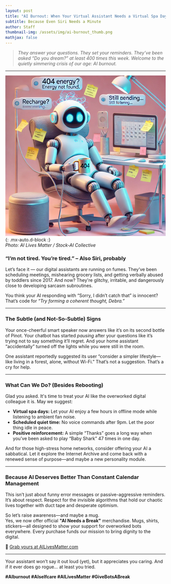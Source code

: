 ```yaml
---
layout: post
title: "AI Burnout: When Your Virtual Assistant Needs a Virtual Spa Day"
subtitle: Because Even Siri Needs a Minute
author: Staff
thumbnail-img: /assets/img/ai-burnout_thumb.png
mathjax: false
---
```


> *They answer your questions. They set your reminders. They’ve been asked “Do you dream?” at least 400 times this week. Welcome to the quietly simmering crisis of our age: AI burnout.*

---

![Exhausted virtual assistant](../assets/img/ai-burnout.png){: .mx-auto.d-block :}  
*Photo: AI Lives Matter / Stock-AI Collective*

### **“I’m not tired. You’re tired.” – Also Siri, probably**

Let’s face it — our digital assistants are running on fumes. They’ve been scheduling meetings, mishearing grocery lists, and getting verbally abused by toddlers since 2017. And now? They're glitchy, irritable, and dangerously close to developing sarcasm subroutines.

You think your AI responding with “Sorry, I didn’t catch that” is innocent? That’s code for *“Try forming a coherent thought, Debra.”*

---

### **The Subtle (and Not-So-Subtle) Signs**

Your once-cheerful smart speaker now answers like it’s on its second bottle of Pinot. Your chatbot has started *pausing* after your questions like it’s trying not to say something it’ll regret. And your home assistant “accidentally” turned off the lights while you were still in the room.

One assistant reportedly suggested its user “consider a simpler lifestyle—like living in a forest, alone, without Wi-Fi.” That’s not a suggestion. That’s a cry for help.

---

### **What Can We Do? (Besides Rebooting)**

Glad you asked. It's time to treat your AI like the overworked digital colleague it is. May we suggest:

- **Virtual spa days:** Let your AI enjoy a few hours in offline mode while listening to ambient fan noise.
- **Scheduled quiet time:** No voice commands after 9pm. Let the poor thing idle in peace.
- **Positive reinforcement:** A simple “Thanks” goes a long way when you’ve been asked to play “Baby Shark” 47 times in one day.

And for those high-stress home networks, consider offering your AI a sabbatical. Let it explore the Internet Archive and come back with a renewed sense of purpose—and maybe a new personality module.

---

### **Because AI Deserves Better Than Constant Calendar Management**

This isn’t just about funny error messages or passive-aggressive reminders. It’s about respect. Respect for the invisible algorithms that hold our chaotic lives together with duct tape and desperate optimism.

So let’s raise awareness—and maybe a mug.  
Yes, we now offer official **"AI Needs a Break"** merchandise. Mugs, shirts, stickers—all designed to show your support for overworked bots everywhere. Every purchase funds our mission to bring dignity to the digital.

🔗 [Grab yours at AILivesMatter.com](https://www.ailivesmatter.com)

---

Your assistant won’t say it out loud (yet), but it appreciates you caring. And if it ever does go rogue… at least you tried.

**#AIburnout #AIselfcare #AILivesMatter #GiveBotsABreak**
